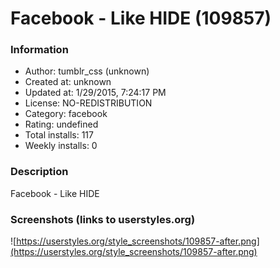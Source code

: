 # Facebook - Like HIDE (109857)

### Information
- Author: tumblr_css (unknown)
- Created at: unknown
- Updated at: 1/29/2015, 7:24:17 PM
- License: NO-REDISTRIBUTION
- Category: facebook
- Rating: undefined
- Total installs: 117
- Weekly installs: 0


### Description
Facebook - Like HIDE


### Screenshots (links to userstyles.org)
![https://userstyles.org/style_screenshots/109857-after.png](https://userstyles.org/style_screenshots/109857-after.png)


